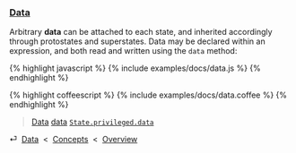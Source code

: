 ### [Data](#concepts--data)

Arbitrary **data** can be attached to each state, and inherited accordingly through protostates and superstates. Data may be declared within an expression, and both read and written using the `data` method:

{% highlight javascript %}
{% include examples/docs/data.js %}
{% endhighlight %}

{% highlight coffeescript %}
{% include examples/docs/data.coffee %}
{% endhighlight %}

> [Data](/api/#state--methods--section--data)
> [data](/api/#state--methods--data)
> [`State.privileged.data`](/source/#state--privileged--data)

<div class="backcrumb">
⏎  <a class="section" href="#concepts--data">Data</a>  &lt;  <a href="#concepts">Concepts</a>  &lt;  <a href="#overview">Overview</a>
</div>
